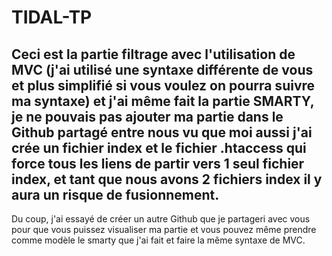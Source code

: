 # TIDAL-TP
## Ceci est la partie filtrage avec l'utilisation de MVC (j'ai utilisé une syntaxe différente de vous et plus simplifié si vous voulez on pourra suivre ma syntaxe) et j'ai même fait la partie SMARTY, je ne pouvais pas ajouter ma partie dans le Github partagé entre nous vu que moi aussi j'ai crée un fichier index et le fichier .htaccess qui force tous les liens de partir vers 1 seul fichier index, et tant que nous avons 2 fichiers index il y aura un risque de fusionnement.

Du coup, j'ai essayé de créer un autre Github que je partageri avec vous pour que vous puissez visualiser ma partie et vous pouvez même prendre comme modèle le smarty que j'ai fait et faire la même syntaxe de MVC.




